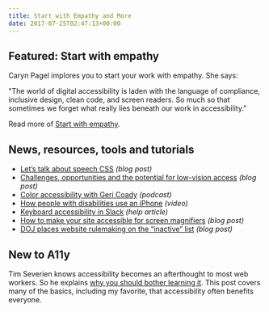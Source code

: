 ```yaml
---
title: Start with Empathy and More
date: 2017-07-25T02:47:13+00:00
---
```


## Featured: Start with empathy

Caryn Pagel implores you to start your work with empathy. She says:

"The world of digital accessibility is laden with the language of compliance, inclusive design, clean code, and screen readers. So much so that sometimes we forget what really lies beneath our work in accessibility."

Read more of [Start with empathy](http://simplyaccessible.com/article/empathy/).

## News, resources, tools and tutorials

- [Let’s talk about speech CSS](https://css-tricks.com/lets-talk-speech-css/) *(blog post)*
- [Challenges, opportunities and the potential for low-vision access](https://www.paciellogroup.com/blog/2017/07/challenges-opportunities-and-the-potential-for-low-vision-access/) *(blog post)*
- [Color accessibility with Geri Coady](http://shoptalkshow.com/episodes/272-color-accessibility-geri-coady/) *(podcast)*
- [How people with disabilities use an iPhone](https://www.youtube.com/watch?v=VKQagWkoHa0) *(video)*
- [Keyboard accessibility in Slack](https://get.slack.help/hc/en-us/articles/115003340723) *(help article)*
- [How to make your site accessible for screen magnifiers](https://axesslab.com/make-site-accessible-screen-magnifiers/) *(blog post)*
- [DOJ places website rulemaking on the “inactive” list](http://www.adatitleiii.com/2017/07/doj-places-website-rulemaking-on-the-inactive-list/) *(blog post)*

## New to A11y

Tim Severien knows accessibility becomes an afterthought to most web workers. So he explains [why you should bother learning it](https://www.vicompany.nl/magazine/accessibillity-why-bother). This post covers many of the basics, including my favorite, that accessibility often benefits everyone.
